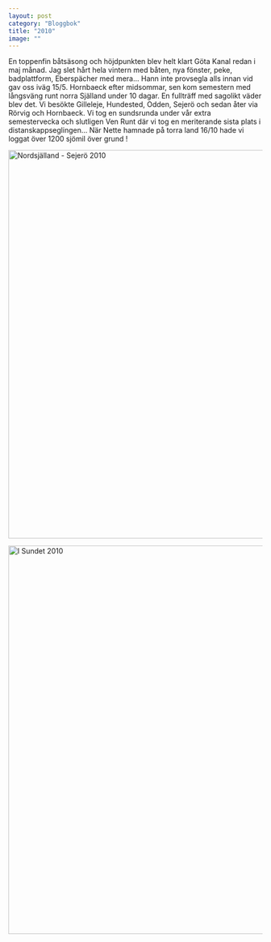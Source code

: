 ```yaml
---
layout: post
category: "Bloggbok"
title: "2010"
image: ""
---
```


En toppenfin båtsäsong och höjdpunkten blev helt klart Göta Kanal redan i maj månad. Jag slet hårt hela vintern med båten, nya fönster, peke, badplattform, Eberspächer med mera... Hann inte provsegla alls innan vid gav oss iväg 15/5. Hornbaeck efter midsommar, sen kom semestern med långsväng runt norra Själland under 10 dagar. En fullträff med sagolikt väder blev det. Vi besökte Gilleleje, Hundested, Odden, Sejerö och sedan åter via Rörvig och Hornbaeck. Vi tog en sundsrunda under vår extra semestervecka och slutligen Ven Runt där vi tog en meriterande sista plats i distanskappseglingen... När Nette hamnade på torra land 16/10 hade vi loggat över 1200 sjömil över grund !

<a data-flickr-embed="true" href="https://www.flickr.com/photos/24916555@N00/albums/72157633417634218" title="Nordsjälland - Sejerö 2010"><img src="https://live.staticflickr.com/8409/8706897455_1d0d0cddf1_b.jpg" width="1024" height="768" alt="Nordsjälland - Sejerö 2010"></a><script async src="//embedr.flickr.com/assets/client-code.js" charset="utf-8"></script>

<a data-flickr-embed="true" href="https://www.flickr.com/photos/24916555@N00/albums/72157640076168756" title="I Sundet 2010"><img src="https://live.staticflickr.com/5477/12105811363_07e1b9bcd9.jpg" width="1024" height="768" alt="I Sundet 2010"></a><script async src="//embedr.flickr.com/assets/client-code.js" charset="utf-8"></script>
